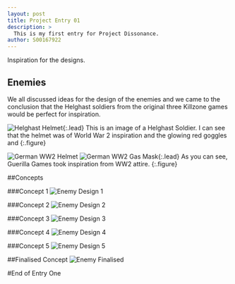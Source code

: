 ```yaml
---
layout: post
title: Project Entry 01
description: >
  This is my first entry for Project Dissonance.
author: S00167922
---
```

Inspiration for the designs.

## Enemies
We all discussed ideas for the design of the enemies and we came to the conclusion that the Helghast soldiers from the original three 
Killzone games would be perfect for inspiration.

![Helghast Helmet](/assets/img/user/donnacha/helghasthelmet.jpg){:.lead}
This is an image of a Helghast Soldier. I can see that the helmet was of World War 2 inspiration and the glowing red goggles and
{:.figure}

![German WW2 Helmet](/assets/img/user/donnacha/germanWW2Helmet.jpg)
![German WW2 Gas Mask](/assets/img/user/donnacha/germanGasMask.jpg){:.lead}
As you can see, Guerilla Games took inspiration from WW2 attire.
{:.figure}

##Concepts

###Concept 1
![Enemy Design 1](/assets/img/user/donnacha/concept1.PNG)

###Concept 2
![Enemy Design 2](/assets/img/user/donnacha/concept2.PNG)

###Concept 3
![Enemy Design 3](/assets/img/user/donnacha/concept3.PNG)

###Concept 4
![Enemy Design 4](/assets/img/user/donnacha/concept4.PNG)

###Concept 5
![Enemy Design 5](/assets/img/user/donnacha/concept5.PNG)

##Finalised Concept
![Enemy Finalised](/assets/img/user/donnacha/helm.PNG)

#End of Entry One


